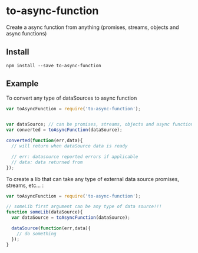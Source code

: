 # to-async-function
Create a async function from anything (promises, streams, objects and async functions)

## Install
```
npm install --save to-async-function
```

## Example
To convert any type of dataSources to async function
```javascript
var toAsyncFunction = require('to-async-function');


var dataSource; // can be promises, streams, objects and async functions
var converted = toAsyncFunction(dataSource);

converted(function(err,data){
  // will return when dataSource data is ready

  // err: datasource reported errors if applicable
  // data: data returned from
});
```

To create a lib that can take any type of external data source promises, streams, etc... :
```javascript
var toAsyncFunction = require('to-async-function');

// someLib first argument can be any type of data source!!!
function someLib(dataSource){
  var dataSource = toAsyncFunction(dataSource);

  dataSource(function(err,data){
    // do something
  });
}
```
